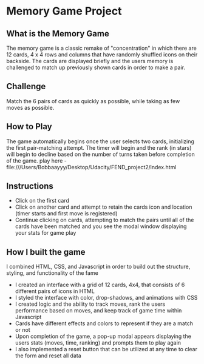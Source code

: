 # Memory Game Project

## What is the Memory Game
The memory game is a classic remake of "concentration" in which there are 12 cards, 4 x 4 rows and columns that have randomly shuffled icons on their backside. The cards are displayed briefly and the users memory is challenged to match up previously shown cards in order to make a pair.

## Challenge
Match the 6 pairs of cards as quickly as possible, while taking as few moves as possible.

## How to Play
The game automatically begins once the user selects two cards, initializing the first pair-matching attempt. The timer will begin and the rank (in stars) will begin to decline based on the number of turns taken before completion of the game.
play here - file:///Users/Bobbaayyy/Desktop/Udacity/FEND_project2/index.html

## Instructions
* Click on the first card
* Click on another card and attempt to retain the cards icon and location (timer starts and first move is registered)
* Continue clicking on cards, attempting to match the pairs until all of the cards have been matched and you see the modal window displaying your stats for game play

## How I built the game
I combined HTML, CSS, and Javascript in order to build out the structure, styling, and functionality of the fame
* I created an interface with a grid of 12 cards, 4x4, that consists of 6 different pairs of icons in HTML
* I styled the interface with color, drop-shadows, and animations with CSS
* I created logic and the ability to track moves, rank the users performance based on moves, and keep track of game time within Javascript
* Cards have different effects and colors to represent if they are a match or not
* Upon completion of the game, a pop-up modal appears displaying the users stats (moves, time, ranking) and prompts them to play again
* I also implemented a reset button that can be utilized at any time to clear the form and reset all data
